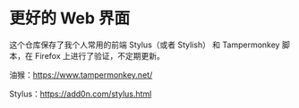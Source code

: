 # 更好的 Web 界面

这个仓库保存了我个人常用的前端 Stylus（或者 Stylish） 和 Tampermonkey 脚本，在 Firefox 上进行了验证，不定期更新。

油猴：https://www.tampermonkey.net/

Stylus：https://add0n.com/stylus.html

